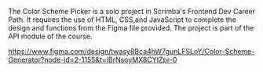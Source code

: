 The Color Scheme Picker is a solo project in Scrimba's Frontend Dev Career Path. It requires the use of HTML, CSS,and JavaScript to complete the design and functions from the Figma file provided. The project is part of the API module of the course.

https://www.figma.com/design/twasy8Bca4hW7gunLFSLoY/Color-Scheme-Generator?node-id=2-1155&t=iBrNsoyMX8CYIZpr-0
